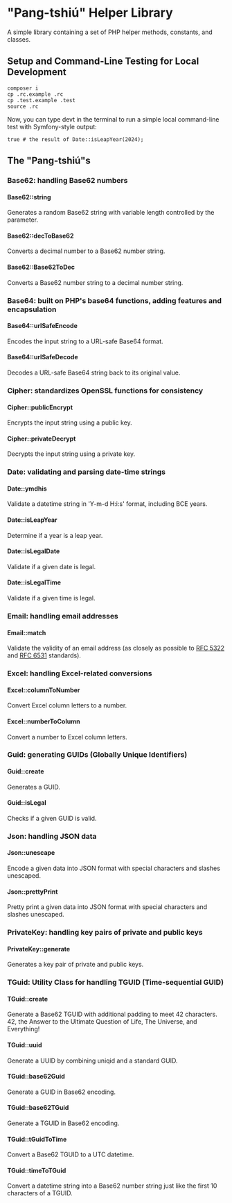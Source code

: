 # "Pang-tshiú" Helper Library

A simple library containing a set of PHP helper methods, constants, and classes.

## Setup and Command-Line Testing for Local Development

```shell
composer i
cp .rc.example .rc
cp .test.example .test
source .rc
```

Now, you can type devt in the terminal to run a simple local command-line test with Symfony-style output:
```shell
true # the result of Date::isLeapYear(2024);
```

## The "Pang-tshiú"s

### Base62: handling Base62 numbers

#### Base62::string

Generates a random Base62 string with variable length controlled by the parameter.

#### Base62::decToBase62

Converts a decimal number to a Base62 number string.

#### Base62::Base62ToDec

Converts a Base62 number string to a decimal number string.

### Base64: built on PHP's base64 functions, adding features and encapsulation

#### Base64::urlSafeEncode

Encodes the input string to a URL-safe Base64 format.

#### Base64::urlSafeDecode

Decodes a URL-safe Base64 string back to its original value.

### Cipher: standardizes OpenSSL functions for consistency

#### Cipher::publicEncrypt

Encrypts the input string using a public key.

#### Cipher::privateDecrypt

Decrypts the input string using a private key.

### Date: validating and parsing date-time strings

#### Date::ymdhis

Validate a datetime string in 'Y-m-d H:i:s' format, including BCE years.

#### Date::isLeapYear

Determine if a year is a leap year.

#### Date::isLegalDate

Validate if a given date is legal.

#### Date::isLegalTime

Validate if a given time is legal.

### Email: handling email addresses

#### Email::match

Validate the validity of an email address (as closely as possible to [RFC 5322](https://datatracker.ietf.org/doc/html/rfc5322) and [RFC 6531](https://datatracker.ietf.org/doc/html/rfc6531) standards).

### Excel: handling Excel-related conversions

#### Excel::columnToNumber

Convert Excel column letters to a number.

#### Excel::numberToColumn

Convert a number to Excel column letters.

### Guid: generating GUIDs (Globally Unique Identifiers)

#### Guid::create

Generates a GUID.

#### Guid::isLegal

Checks if a given GUID is valid.

### Json: handling JSON data

#### Json::unescape

Encode a given data into JSON format with special characters and slashes unescaped.

#### Json::prettyPrint

Pretty print a given data into JSON format with special characters and slashes unescaped.

### PrivateKey: handling key pairs of private and public keys

#### PrivateKey::generate

Generates a key pair of private and public keys.

### TGuid: Utility Class for handling TGUID (Time-sequential GUID)

#### TGuid::create

Generate a Base62 TGUID with additional padding to meet 42 characters.  
42, the Answer to the Ultimate Question of Life, The Universe, and Everything!

#### TGuid::uuid

Generate a UUID by combining uniqid and a standard GUID.

#### TGuid::base62Guid

Generate a GUID in Base62 encoding.

#### TGuid::base62TGuid

Generate a TGUID in Base62 encoding.

#### TGuid::tGuidToTime

Convert a Base62 TGUID to a UTC datetime.

#### TGuid::timeToTGuid

Convert a datetime string into a Base62 number string just like the first 10 characters of a TGUID.
